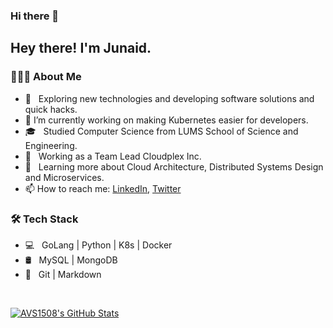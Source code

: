 ### Hi there 👋

<h2> Hey there! I'm Junaid.</h2>

<h3> 👨🏻‍💻 About Me </h3>

- 🤔 &nbsp; Exploring new technologies and developing software solutions and quick hacks.
- 🔭 I’m currently working on making Kubernetes easier for developers.
- 🎓 &nbsp; Studied Computer Science from LUMS School of Science and Engineering.
- 💼 &nbsp; Working as a Team Lead Cloudplex Inc.
- 🌱 &nbsp; Learning more about Cloud Architecture, Distributed Systems Design and Microservices.
- 📫 How to reach me: [LinkedIn](https://www.linkedin.com/in/junaid-khalid-ops/), [Twitter](https://twitter.com/Junaid_kld)

<h3>🛠 Tech Stack</h3>

- 💻 &nbsp; GoLang | Python | K8s | Docker
- 🛢 &nbsp; MySQL | MongoDB
- 🔧 &nbsp; Git | Markdown 

<br/>

[![AVS1508's GitHub Stats](https://github-readme-stats.vercel.app/api?username=junaidk&show_icons=true)](https://github.com/junaidk)

